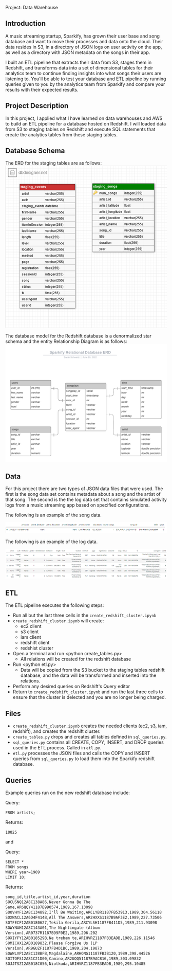 Project: Data Warehouse

## Introduction

A music streaming startup, Sparkify, has grown their user base and song database and want to move their processes and data onto the cloud. Their data resides in S3, in a directory of JSON logs on user activity on the app, as well as a directory with JSON metadata on the songs in their app.

I built an ETL pipeline that extracts their data from S3, stages them in Redshift, and transforms data into a set of dimensional tables for their analytics team to continue finding insights into what songs their users are listening to. You'll be able to test your database and ETL pipeline by running queries given to you by the analytics team from Sparkify and compare your results with their expected results.

## Project Description

In this project, I applied what I have learned on data warehouses and AWS to build an ETL pipeline for a database hosted on Redshift. I will loaded data from S3 to staging tables on Redshift and execute SQL statements that create the analytics tables from these staging tables.


## Database Schema
The ERD for the staging tables are as follows:
![My Image](images/erd_staging.png)

The database model for the Redshift database is a denormalized star schema and the entity Relationship Diagram is as follows:
![My Image](images/sparkifyDB.png)

## Data
For this project there are two types of JSON data files that were used. The first is the song data set contains metadata about a song and the artist of that song.
The second is the the log data set that contains simulated activity logs from a music streaming app based on specified configurations.

The following is an example of the song data.

![My Image](images/song_data_head.png)


The following is an example of the log data.

![My Image](images/log_data_head.png)


## ETL
The ETL pipeline executes the following steps:
- Run all but the last three cells in the `create_redshift_cluster.ipynb`
- `create_redshift_cluster.ipynb` will create:
    - ec2 client
    - s3 client
    - iam client
    - redshift client
    - redshist cluster
- Open a terminal and run \<python create_tables.py\>
    - All relations will be created for the redshift database
- Run \<python etl.py\>
    - Data will be copied from the S3 bucket to the staging tables redshift database, and the data will be transformed and inserted into the relations.
- Perform any desired queries on Redshift's Query editor
- Return to `create_redshift_cluster.ipynb` and run the last three cells to ensure that the cluster is delected and you are no longer being charged.


## Files
- `create_redshift_cluster.ipynb` creates the needed clients (ec2, s3, iam, redshift), and creates the redshift cluster.
- `create_tables.py` drops and creates all tables defined in `sql_queries.py`. 
- `sql_queries.py` contains all CREATE, COPY, INSERT, and DROP queries used in the ETL process. Called in `etl.py`.
- `etl.py` processes the JSON files and calls the COPY and INSERT queries from `sql_queries.py` to load them into the Sparkify redshift database.

## Queries

Example queries run on the new redshift database include:

Query:
```SELECT COUNT(*) as num_artists
FROM artists;
```

Returns:
```num_artists
10025
```

and 

Query:
```
SELECT *
FROM songs
WHERE year=1989
LIMIT 10;
```

Returns:
```
song_id,title,artist_id,year,duration
SOCUSNQ12A8C138A86,Never Gonna Be The Same,AR6QQY41187B990574,1989,167.13098
SOOVHYF12A8C134892,I'll Be Waiting,ARCLYBR1187FB53913,1989,304.56118
SOXWACL12A6D4F414B,All The Answers,AR2HXXS1187B9AF3E2,1989,227.73506
SOTFECF12AB0180627,Tekila Gerila,ARCYLSH1187FB411D5,1989,211.93098
SOWYNAH12A8C143A01,The Nightingale (Album Version),AR0737R1187B99F0E2,1989,296.202
SOXIYFY12AB018529B,Ne trebam te,ARIHVRZ1187FB3EADB,1989,226.11546
SOMICHX12AB0189832,Please Forgive Us (LP Version),AR9GUZF1187FB4D1BC,1989,204.19873
SOWWLVP12A8C138BFB,Magdalaine,ARHONG11187FB3B120,1989,398.44526
SOITOFS12A81C21D00,Camino,AR2UQQ51187B9AC816,1989,303.09832
SOJJTSZ12AB018C056,Niotkuda,ARIHVRZ1187FB3EADB,1989,295.10485
```